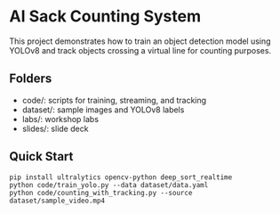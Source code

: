 # AI Sack Counting System

This project demonstrates how to train an object detection model using YOLOv8
and track objects crossing a virtual line for counting purposes.

## Folders
- code/: scripts for training, streaming, and tracking
- dataset/: sample images and YOLOv8 labels
- labs/: workshop labs
- slides/: slide deck

## Quick Start
```
pip install ultralytics opencv-python deep_sort_realtime
python code/train_yolo.py --data dataset/data.yaml
python code/counting_with_tracking.py --source dataset/sample_video.mp4
```
